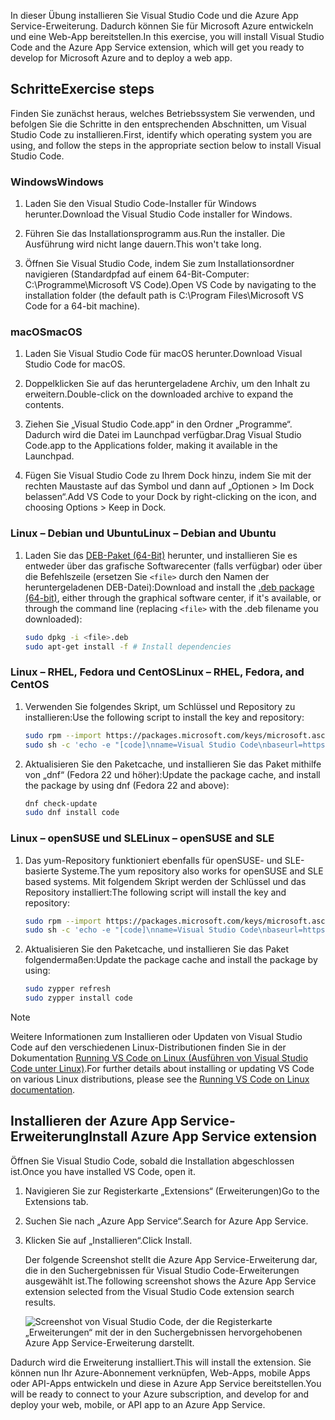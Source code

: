 <span data-ttu-id="80d68-101">In dieser Übung installieren Sie Visual Studio Code und die Azure App Service-Erweiterung. Dadurch können Sie für Microsoft Azure entwickeln und eine Web-App bereitstellen.</span><span class="sxs-lookup"><span data-stu-id="80d68-101">In this exercise, you will install Visual Studio Code and the Azure App Service extension, which will get you ready to develop for Microsoft Azure and to deploy a web app.</span></span>

## <a name="exercise-steps"></a><span data-ttu-id="80d68-102">Schritte</span><span class="sxs-lookup"><span data-stu-id="80d68-102">Exercise steps</span></span>

<span data-ttu-id="80d68-103">Finden Sie zunächst heraus, welches Betriebssystem Sie verwenden, und befolgen Sie die Schritte in den entsprechenden Abschnitten, um Visual Studio Code zu installieren.</span><span class="sxs-lookup"><span data-stu-id="80d68-103">First, identify which operating system you are using, and follow the steps in the appropriate section below to install Visual Studio Code.</span></span>

### <a name="windows"></a><span data-ttu-id="80d68-104">Windows</span><span class="sxs-lookup"><span data-stu-id="80d68-104">Windows</span></span>

1. <span data-ttu-id="80d68-105">Laden Sie den Visual Studio Code-Installer für Windows herunter.</span><span class="sxs-lookup"><span data-stu-id="80d68-105">Download the Visual Studio Code installer for Windows.</span></span>

1. <span data-ttu-id="80d68-106">Führen Sie das Installationsprogramm aus.</span><span class="sxs-lookup"><span data-stu-id="80d68-106">Run the installer.</span></span> <span data-ttu-id="80d68-107">Die Ausführung wird nicht lange dauern.</span><span class="sxs-lookup"><span data-stu-id="80d68-107">This won't take long.</span></span>

1. <span data-ttu-id="80d68-108">Öffnen Sie Visual Studio Code, indem Sie zum Installationsordner navigieren (Standardpfad auf einem 64-Bit-Computer: C:\Programme\Microsoft VS Code).</span><span class="sxs-lookup"><span data-stu-id="80d68-108">Open VS Code by navigating to the installation folder (the default path is C:\Program Files\Microsoft VS Code for a 64-bit machine).</span></span>

### <a name="macos"></a><span data-ttu-id="80d68-109">macOS</span><span class="sxs-lookup"><span data-stu-id="80d68-109">macOS</span></span>

1. <span data-ttu-id="80d68-110">Laden Sie Visual Studio Code für macOS herunter.</span><span class="sxs-lookup"><span data-stu-id="80d68-110">Download Visual Studio Code for macOS.</span></span>

1. <span data-ttu-id="80d68-111">Doppelklicken Sie auf das heruntergeladene Archiv, um den Inhalt zu erweitern.</span><span class="sxs-lookup"><span data-stu-id="80d68-111">Double-click on the downloaded archive to expand the contents.</span></span>

1. <span data-ttu-id="80d68-112">Ziehen Sie „Visual Studio Code.app“ in den Ordner „Programme“. Dadurch wird die Datei im Launchpad verfügbar.</span><span class="sxs-lookup"><span data-stu-id="80d68-112">Drag Visual Studio Code.app to the Applications folder, making it available in the Launchpad.</span></span>

1. <span data-ttu-id="80d68-113">Fügen Sie Visual Studio Code zu Ihrem Dock hinzu, indem Sie mit der rechten Maustaste auf das Symbol und dann auf „Optionen > Im Dock belassen“.</span><span class="sxs-lookup"><span data-stu-id="80d68-113">Add VS Code to your Dock by right-clicking on the icon, and choosing Options > Keep in Dock.</span></span>

### <a name="linux--debian-and-ubuntu"></a><span data-ttu-id="80d68-114">Linux – Debian und Ubuntu</span><span class="sxs-lookup"><span data-stu-id="80d68-114">Linux – Debian and Ubuntu</span></span>

1. <span data-ttu-id="80d68-115">Laden Sie das [DEB-Paket (64-Bit)](https://go.microsoft.com/fwlink/?LinkID=760868) herunter, und installieren Sie es entweder über das grafische Softwarecenter (falls verfügbar) oder über die Befehlszeile (ersetzen Sie `<file>` durch den Namen der heruntergeladenen DEB-Datei):</span><span class="sxs-lookup"><span data-stu-id="80d68-115">Download and install the [.deb package (64-bit)](https://go.microsoft.com/fwlink/?LinkID=760868), either through the graphical software center, if it's available, or through the command line (replacing `<file>` with the .deb filename you downloaded):</span></span>

    ```bash
    sudo dpkg -i <file>.deb
    sudo apt-get install -f # Install dependencies
    ```

### <a name="linux--rhel-fedora-and-centos"></a><span data-ttu-id="80d68-116">Linux – RHEL, Fedora und CentOS</span><span class="sxs-lookup"><span data-stu-id="80d68-116">Linux – RHEL, Fedora, and CentOS</span></span>

1. <span data-ttu-id="80d68-117">Verwenden Sie folgendes Skript, um Schlüssel und Repository zu installieren:</span><span class="sxs-lookup"><span data-stu-id="80d68-117">Use the following script to install the key and repository:</span></span>

    ```bash
    sudo rpm --import https://packages.microsoft.com/keys/microsoft.asc
    sudo sh -c 'echo -e "[code]\nname=Visual Studio Code\nbaseurl=https://packages.microsoft.com/yumrepos/vscode\nenabled=1\ngpgcheck=1\ngpgkey=https://packages.microsoft.com/keys/microsoft.asc" > /etc/yum.repos.d/vscode.repo'
    ```

1. <span data-ttu-id="80d68-118">Aktualisieren Sie den Paketcache, und installieren Sie das Paket mithilfe von „dnf“ (Fedora 22 und höher):</span><span class="sxs-lookup"><span data-stu-id="80d68-118">Update the package cache, and install the package by using dnf (Fedora 22 and above):</span></span>

    ```bash
    dnf check-update
    sudo dnf install code
    ```

### <a name="linux--opensuse-and-sle"></a><span data-ttu-id="80d68-119">Linux – openSUSE und SLE</span><span class="sxs-lookup"><span data-stu-id="80d68-119">Linux – openSUSE and SLE</span></span>

1. <span data-ttu-id="80d68-120">Das yum-Repository funktioniert ebenfalls für openSUSE- und SLE-basierte Systeme.</span><span class="sxs-lookup"><span data-stu-id="80d68-120">The yum repository also works for openSUSE and SLE based systems.</span></span> <span data-ttu-id="80d68-121">Mit folgendem Skript werden der Schlüssel und das Repository installiert:</span><span class="sxs-lookup"><span data-stu-id="80d68-121">The following script will install the key and repository:</span></span>

    ```bash
    sudo rpm --import https://packages.microsoft.com/keys/microsoft.asc
    sudo sh -c 'echo -e "[code]\nname=Visual Studio Code\nbaseurl=https://packages.microsoft.com/yumrepos/vscode\nenabled=1\ntype=rpm-md\ngpgcheck=1\ngpgkey=https://packages.microsoft.com/keys/microsoft.asc" > /etc/zypp/repos.d/vscode.repo'
    ```

1. <span data-ttu-id="80d68-122">Aktualisieren Sie den Paketcache, und installieren Sie das Paket folgendermaßen:</span><span class="sxs-lookup"><span data-stu-id="80d68-122">Update the package cache and install the package by using:</span></span>

    ```bash
    sudo zypper refresh
    sudo zypper install code
    ```

> [!NOTE]
> <span data-ttu-id="80d68-123">Weitere Informationen zum Installieren oder Updaten von Visual Studio Code auf den verschiedenen Linux-Distributionen finden Sie in der Dokumentation [Running VS Code on Linux (Ausführen von Visual Studio Code unter Linux)](https://code.visualstudio.com/docs/setup/linux).</span><span class="sxs-lookup"><span data-stu-id="80d68-123">For further details about installing or updating VS Code on various Linux distributions, please see the [Running VS Code on Linux documentation](https://code.visualstudio.com/docs/setup/linux).</span></span>

## <a name="install-azure-app-service-extension"></a><span data-ttu-id="80d68-124">Installieren der Azure App Service-Erweiterung</span><span class="sxs-lookup"><span data-stu-id="80d68-124">Install Azure App Service extension</span></span>

<span data-ttu-id="80d68-125">Öffnen Sie Visual Studio Code, sobald die Installation abgeschlossen ist.</span><span class="sxs-lookup"><span data-stu-id="80d68-125">Once you have installed VS Code, open it.</span></span>

1. <span data-ttu-id="80d68-126">Navigieren Sie zur Registerkarte „Extensions“ (Erweiterungen)</span><span class="sxs-lookup"><span data-stu-id="80d68-126">Go to the Extensions tab.</span></span>

1. <span data-ttu-id="80d68-127">Suchen Sie nach „Azure App Service“.</span><span class="sxs-lookup"><span data-stu-id="80d68-127">Search for Azure App Service.</span></span>

1. <span data-ttu-id="80d68-128">Klicken Sie auf „Installieren“.</span><span class="sxs-lookup"><span data-stu-id="80d68-128">Click Install.</span></span>

    <span data-ttu-id="80d68-129">Der folgende Screenshot stellt die Azure App Service-Erweiterung dar, die in den Suchergebnissen für Visual Studio Code-Erweiterungen ausgewählt ist.</span><span class="sxs-lookup"><span data-stu-id="80d68-129">The following screenshot shows the Azure App Service extension selected from the Visual Studio Code extension search results.</span></span>

    ![Screenshot von Visual Studio Code, der die Registerkarte „Erweiterungen“ mit der in den Suchergebnissen hervorgehobenen Azure App Service-Erweiterung darstellt.](../media/3-install-azure-extension.png)

<span data-ttu-id="80d68-131">Dadurch wird die Erweiterung installiert.</span><span class="sxs-lookup"><span data-stu-id="80d68-131">This will install the extension.</span></span> <span data-ttu-id="80d68-132">Sie können nun Ihr Azure-Abonnement verknüpfen, Web-Apps, mobile Apps oder API-Apps entwickeln und diese in Azure App Service bereitstellen.</span><span class="sxs-lookup"><span data-stu-id="80d68-132">You will be ready to connect to your Azure subscription, and develop for and deploy your web, mobile, or API app to an Azure App Service.</span></span>

